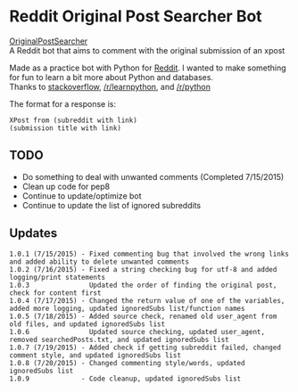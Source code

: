 # Reddit Original Post Searcher Bot
[OriginalPostSearcher](https://www.reddit.com/user/OriginalPostSearcher/)  
A Reddit bot that aims to comment with the original submission of an xpost  

Made as a practice bot with Python for [Reddit](http://www.reddit.com/). I wanted to make something for fun to learn a bit more about Python and databases.  
Thanks to [stackoverflow](http://stackoverflow.com/), [/r/learnpython](http://www.reddit.com/r/learnpython), and [/r/python](http://www.reddit.com/r/python)

The format for a response is:
```
XPost from (subreddit with link)  
(submission title with link)
```

## TODO
- Do something to deal with unwanted comments (Completed 7/15/2015)
- Clean up code for pep8
- Continue to update/optimize bot
- Continue to update the list of ignored subreddits

## Updates
```
1.0.1 (7/15/2015) - Fixed commenting bug that involved the wrong links and added ability to delete unwanted comments  
1.0.2 (7/16/2015) - Fixed a string checking bug for utf-8 and added logging/print statements  
1.0.3               Updated the order of finding the original post, check for content first
1.0.4 (7/17/2015) - Changed the return value of one of the variables, added more logging, updated ignoredSubs list/function names
1.0.5 (7/18/2015) - Added source check, renamed old user_agent from old files, and updated ignoredSubs list
1.0.6               Updated source checking, updated user_agent, removed searchedPosts.txt, and updated ignoredSubs list
1.0.7 (7/19/2015) - Added check if getting subreddit failed, changed comment style, and updated ignoredSubs list
1.0.8 (7/20/2015) - Changed commenting style/words, updated ignoredSubs list
1.0.9             - Code cleanup, updated ignoredSubs list
```
